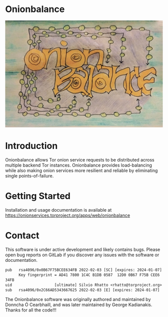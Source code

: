# Onionbalance

![Onionbalance Logo](docs/assets/onionbalance.jpg "Onionbalance")

# Introduction

Onionbalance allows Tor onion service requests to be distributed across
multiple backend Tor instances. Onionbalance provides load-balancing while also
making onion services more resilient and reliable by eliminating single
points-of-failure.

# Getting Started

Installation and usage documentation is available at
https://onionservices.torproject.org/apps/web/onionbalance

# Contact

This software is under active development and likely contains bugs. Please
open bug reports on GitLab if you discover any issues with the software or
documentation.

    pub   rsa4096/0x0B67F75BCEE634FB 2022-02-03 [SC] [expires: 2024-01-07]
          Key fingerprint = AD41 7800 1C4C B1DB 0587  12D0 0B67 F75B CEE6 34FB
    uid                   [ultimate] Silvio Rhatto <rhatto@torproject.org>
    sub   rsa4096/0x2C66AD5343667625 2022-02-03 [E] [expires: 2024-01-07]

The Onionbalance software was originally authored and maintained by Donncha Ó
Cearbhaill, and was later maintained by George Kadianakis. Thanks for all the
code!!!
